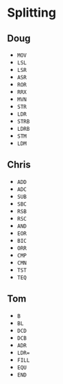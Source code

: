 # Splitting

## Doug
- `MOV`
- `LSL`
- `LSR`
- `ASR`
- `ROR`
- `RRX`
- `MVN`
- `STR`
- `LDR`
- `STRB`
- `LDRB`
- `STM`
- `LDM`

## Chris
- `ADD`
- `ADC`
- `SUB`
- `SBC`
- `RSB`
- `RSC`
- `AND`
- `EOR`
- `BIC`
- `ORR`
- `CMP`
- `CMN`
- `TST`
- `TEQ`

## Tom
- `B`
- `BL`
- `DCD`
- `DCB`
- `ADR`
- `LDR=`
- `FILL`
- `EQU`
- `END`
